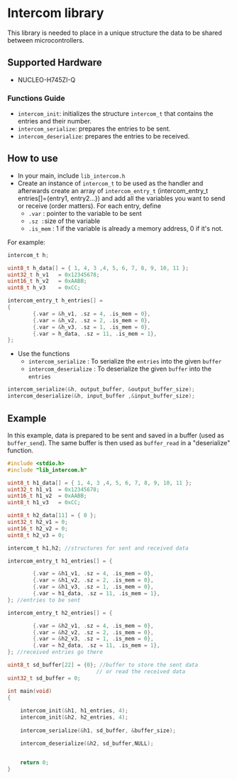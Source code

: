 # Intercom library

This library is needed to place in a unique structure the data to be shared between microcontrollers.

## Supported Hardware

- NUCLEO-H745ZI-Q

### Functions Guide

- `intercom_init`: initializes the structure `intercom_t` that contains the entries and their number.
- `intercom_serialize`: prepares the entries to be sent.
- `intercom_deserialize`: prepares the entries to be received.



## How to use

- In your main, include `lib_intercom.h`
- Create an instance of `intercom_t` to be used as the handler and afterwards create an array of `intercom_entry_t` (intercom_entry_t entries[]={entry1, entry2...}) and add all the variables you want to send or receive (order matters). For each entry, define
	- `.var` : pointer to the variable to be sent
	- `.sz :`size of the variable
	- `.is_mem` : 1 if the variable is already a memory address, 0 if it's not. 

For example:

```C
intercom_t h;

uint8_t h_data[] = { 1, 4, 3 ,4, 5, 6, 7, 8, 9, 10, 11 };
uint32_t h_v1	= 0x12345678;
uint16_t h_v2	= 0xAABB;
uint8_t h_v3	= 0xCC;

intercom_entry_t h_entries[] = 
{
		{.var = &h_v1, .sz = 4, .is_mem = 0},
		{.var = &h_v2, .sz = 2, .is_mem = 0},
		{.var = &h_v3, .sz = 1, .is_mem = 0},
		{.var = h_data, .sz = 11, .is_mem = 1},
};
```

- Use the functions 
  - `intercom_serialize` : To serialize the `entries` into the given `buffer`
  - `intercom_deserialize` : To deserialize the given `buffer` into the `entries`

```C
intercom_serialize(&h, output_buffer, &output_buffer_size); 
intercom_deserialize(&h, input_buffer ,&input_buffer_size);
```


## Example

In this example, data is prepared to be sent and saved in a buffer (used as `buffer_send`).
The same buffer is then used as `buffer_read` in a "deserialize" function.

```C
#include <stdio.h>
#include "lib_intercom.h"

uint8_t h1_data[] = { 1, 4, 3 ,4, 5, 6, 7, 8, 9, 10, 11 };
uint32_t h1_v1	= 0x12345678;
uint16_t h1_v2	= 0xAABB;
uint8_t h1_v3	= 0xCC;

uint8_t h2_data[11] = { 0 };
uint32_t h2_v1 = 0;
uint16_t h2_v2 = 0;
uint8_t h2_v3 = 0;

intercom_t h1,h2; //structures for sent and received data

intercom_entry_t h1_entries[] = {

		{.var = &h1_v1, .sz = 4, .is_mem = 0},
		{.var = &h1_v2, .sz = 2, .is_mem = 0},
		{.var = &h1_v3, .sz = 1, .is_mem = 0},
		{.var = h1_data, .sz = 11, .is_mem = 1},
}; //entries to be sent

intercom_entry_t h2_entries[] = {

		{.var = &h2_v1, .sz = 4, .is_mem = 0},
		{.var = &h2_v2, .sz = 2, .is_mem = 0},
		{.var = &h2_v3, .sz = 1, .is_mem = 0},
		{.var = h2_data, .sz = 11, .is_mem = 1},
}; //received entries go there

uint8_t sd_buffer[22] = {0}; //buffer to store the sent data
							// or read the received data
uint32_t sd_buffer = 0;       

int main(void)
{
	
	intercom_init(&h1, h1_entries, 4); 
	intercom_init(&h2, h2_entries, 4);
	
	intercom_serialize(&h1, sd_buffer, &buffer_size); 

	intercom_deserialize(&h2, sd_buffer,NULL);


	return 0;
}

```
